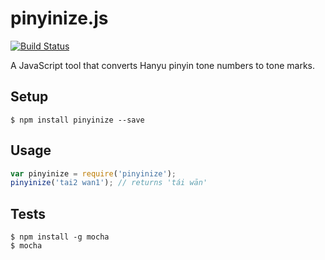 pinyinize.js
============

[![Build Status](https://travis-ci.org/ericnishio/pinyinize.js.png)](https://travis-ci.org/ericnishio/pinyinize.js)

A JavaScript tool that converts Hanyu pinyin tone numbers to tone marks.

## Setup

```
$ npm install pinyinize --save
```

## Usage

```javascript
var pinyinize = require('pinyinize');
pinyinize('tai2 wan1'); // returns 'tái wān'
```

## Tests

```
$ npm install -g mocha
$ mocha
```
